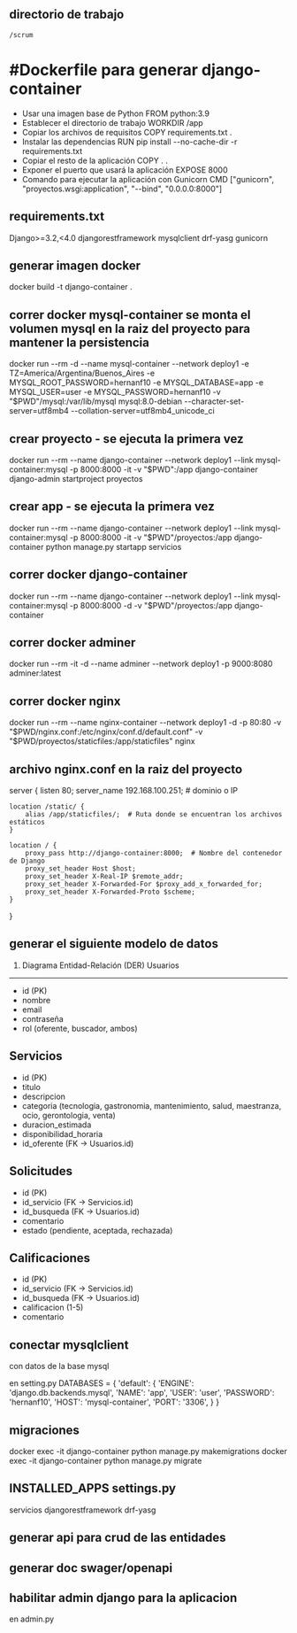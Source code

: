 ## directorio de trabajo
	/scrum
# #Dockerfile para generar django-container
- Usar una imagen base de Python
FROM python:3.9
- Establecer el directorio de trabajo
WORKDIR /app
- Copiar los archivos de requisitos
COPY requirements.txt .
- Instalar las dependencias
RUN pip install --no-cache-dir -r requirements.txt
- Copiar el resto de la aplicación
COPY . .
- Exponer el puerto que usará la aplicación
EXPOSE 8000
- Comando para ejecutar la aplicación con Gunicorn
CMD ["gunicorn", "proyectos.wsgi:application", "--bind", "0.0.0.0:8000"]

## requirements.txt 

Django>=3.2,<4.0
djangorestframework
mysqlclient
drf-yasg
gunicorn

## generar imagen docker

docker build -t django-container .

## correr docker mysql-container se monta el volumen mysql en la raiz del proyecto para mantener la persistencia

docker run --rm -d --name mysql-container --network deploy1 -e TZ=America/Argentina/Buenos_Aires -e MYSQL_ROOT_PASSWORD=hernanf10 -e MYSQL_DATABASE=app -e MYSQL_USER=user -e MYSQL_PASSWORD=hernanf10 -v "$PWD"/mysql:/var/lib/mysql mysql:8.0-debian --character-set-server=utf8mb4 --collation-server=utf8mb4_unicode_ci

## crear proyecto - se ejecuta la primera vez
docker run --rm --name django-container --network deploy1 --link mysql-container:mysql -p 8000:8000 -it -v "$PWD":/app django-container django-admin startproject proyectos

## crear app - se ejecuta la primera vez

docker run --rm --name django-container --network deploy1 --link mysql-container:mysql -p 8000:8000 -it -v "$PWD"/proyectos:/app django-container python manage.py startapp servicios

## correr docker django-container

docker run --rm --name django-container --network deploy1 --link mysql-container:mysql -p 8000:8000 -d -v "$PWD"/proyectos:/app django-container

## correr docker adminer
docker run --rm -it -d --name adminer --network deploy1 -p 9000:8080 adminer:latest

## correr docker nginx 

docker run --rm --name nginx-container --network deploy1 -d -p 80:80 -v "$PWD/nginx.conf:/etc/nginx/conf.d/default.conf" -v "$PWD/proyectos/staticfiles:/app/staticfiles" nginx

## archivo nginx.conf en la raiz del proyecto
server {
    listen 80;
    server_name 192.168.100.251;  # dominio o IP

    location /static/ {
        alias /app/staticfiles/;  # Ruta donde se encuentran los archivos estáticos
    }

    location / {
        proxy_pass http://django-container:8000;  # Nombre del contenedor de Django
        proxy_set_header Host $host;
        proxy_set_header X-Real-IP $remote_addr;
        proxy_set_header X-Forwarded-For $proxy_add_x_forwarded_for;
        proxy_set_header X-Forwarded-Proto $scheme;
    }
}

## generar el siguiente modelo de datos

1. Diagrama Entidad-Relación (DER)
Usuarios
---------
- id (PK)
- nombre
- email
- contraseña
- rol (oferente, buscador, ambos)

Servicios
---------
- id (PK)
- titulo
- descripcion
- categoria (tecnologia, gastronomia, mantenimiento, salud, maestranza, ocio, gerontologia, venta)
- duracion_estimada
- disponibilidad_horaria
- id_oferente (FK -> Usuarios.id)

Solicitudes
-----------
- id (PK)
- id_servicio (FK -> Servicios.id)
- id_busqueda (FK -> Usuarios.id)
- comentario
- estado (pendiente, aceptada, rechazada)

Calificaciones
--------------
- id (PK)
- id_servicio (FK -> Servicios.id)
- id_busqueda (FK -> Usuarios.id)
- calificacion (1-5)
- comentario

## conectar mysqlclient
con datos de la base mysql

en setting.py
DATABASES = {
    'default': {
        'ENGINE': 'django.db.backends.mysql',
        'NAME': 'app',
        'USER': 'user',
        'PASSWORD': 'hernanf10',
        'HOST': 'mysql-container',
        'PORT': '3306',
    }
}

## migraciones
docker exec -it django-container python manage.py makemigrations
docker exec -it django-container python manage.py migrate


## INSTALLED_APPS settings.py
 servicios
 djangorestframework
 drf-yasg
 
## generar api para crud de las entidades
## generar doc swager/openapi
## habilitar admin django para la aplicacion
en admin.py
